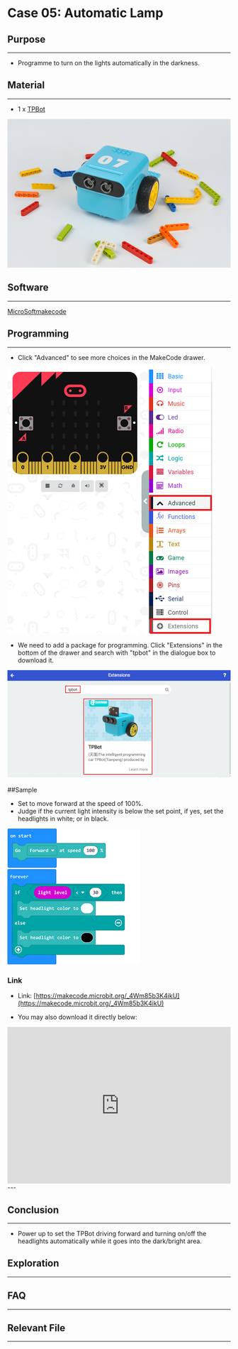 # Case 05: Automatic Lamp

## Purpose
---
- Programme to turn on the lights automatically in the darkness. 

## Material 
---

- 1 x [TPBot](https://item.taobao.com/item.htm?spm=a1z10.5-c-s.w4002-18602834185.41.68d15ccfBFHNPy&id=618758535761)



![](./images/TPBot_tianpeng_case_01_01.png)





## Software
---
[MicroSoftmakecode](https://makecode.microbit.org/#)


## Programming
---


- Click "Advanced" to see more choices in the MakeCode drawer. 

![](./images/TPBot_tianpeng_case_01_02.png)

- We need to add a package for programming. Click "Extensions" in the bottom of the drawer and search with "tpbot" in the dialogue box to download it.  

![](./images/TPBot_tianpeng_case_01_03.png)

##Sample
- Set to move forward at the speed of 100%. 
- Judge if the current light intensity is below the set point, if yes, set the headlights in white; or in black. 

![](./images/TPBot_tianpeng_case_05_04.png)

### Link
- Link: [https://makecode.microbit.org/_4Wm85b3K4ikU](https://makecode.microbit.org/_4Wm85b3K4ikU)

- You may also download it directly below: 

<div style="position:relative;height:0;padding-bottom:70%;overflow:hidden;"><iframe style="position:absolute;top:0;left:0;width:100%;height:100%;" src="https://makecode.microbit.org/#pub:_4Wm85b3K4ikU" frameborder="0" sandbox="allow-popups allow-forms allow-scripts allow-same-origin"></iframe></div>  
---

## Conclusion
---

- Power up to set the TPBot driving forward and turning on/off the headlights automatically while it goes into the dark/bright area. 

## Exploration

---


## FAQ

---


## Relevant File

---

